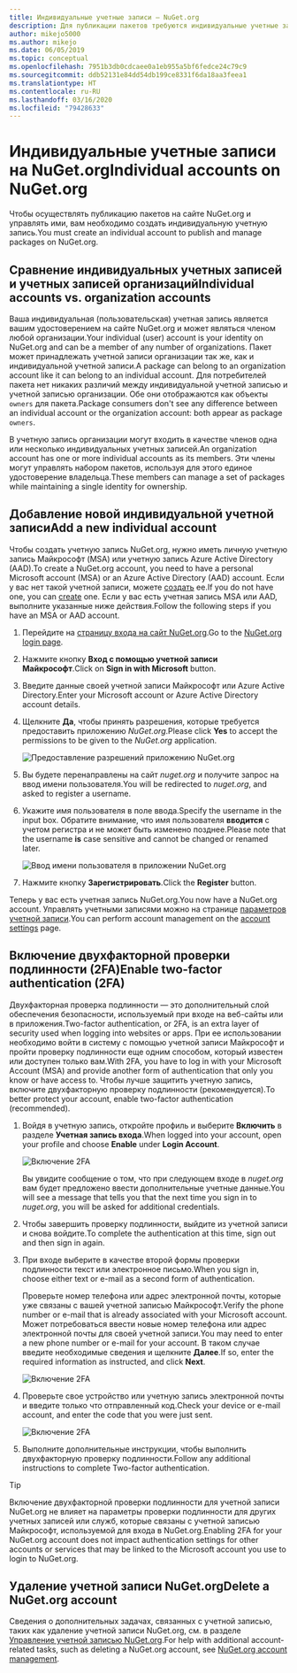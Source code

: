 ```yaml
---
title: Индивидуальные учетные записи — NuGet.org
description: Для публикации пакетов требуются индивидуальные учетные записи на сайте NuGet.org
author: mikejo5000
ms.author: mikejo
ms.date: 06/05/2019
ms.topic: conceptual
ms.openlocfilehash: 7951b3db0cdcaee0a1eb955a5bf6fedce24c79c9
ms.sourcegitcommit: ddb52131e84dd54db199ce8331f6da18aa3feea1
ms.translationtype: HT
ms.contentlocale: ru-RU
ms.lasthandoff: 03/16/2020
ms.locfileid: "79428633"
---
```

# <a name="individual-accounts-on-nugetorg"></a><span data-ttu-id="ce0e2-103">Индивидуальные учетные записи на NuGet.org</span><span class="sxs-lookup"><span data-stu-id="ce0e2-103">Individual accounts on NuGet.org</span></span>

<span data-ttu-id="ce0e2-104">Чтобы осуществлять публикацию пакетов на сайте NuGet.org и управлять ими, вам необходимо создать индивидуальную учетную запись.</span><span class="sxs-lookup"><span data-stu-id="ce0e2-104">You must create an individual account to publish and manage packages on NuGet.org.</span></span>

## <a name="individual-accounts-vs-organization-accounts"></a><span data-ttu-id="ce0e2-105">Сравнение индивидуальных учетных записей и учетных записей организаций</span><span class="sxs-lookup"><span data-stu-id="ce0e2-105">Individual accounts vs. organization accounts</span></span>

<span data-ttu-id="ce0e2-106">Ваша индивидуальная (пользовательская) учетная запись является вашим удостоверением на сайте NuGet.org и может являться членом любой организации.</span><span class="sxs-lookup"><span data-stu-id="ce0e2-106">Your individual (user) account is your identity on NuGet.org and can be a member of any number of organizations.</span></span> <span data-ttu-id="ce0e2-107">Пакет может принадлежать учетной записи организации так же, как и индивидуальной учетной записи.</span><span class="sxs-lookup"><span data-stu-id="ce0e2-107">A package can belong to an organization account like it can belong to an individual account.</span></span> <span data-ttu-id="ce0e2-108">Для потребителей пакета нет никаких различий между индивидуальной учетной записью и учетной записью организации. Обе они отображаются как объекты `owners` для пакета.</span><span class="sxs-lookup"><span data-stu-id="ce0e2-108">Package consumers don't see any difference between an individual account or the organization account: both appear as package `owners`.</span></span>

<span data-ttu-id="ce0e2-109">В учетную запись организации могут входить в качестве членов одна или несколько индивидуальных учетных записей.</span><span class="sxs-lookup"><span data-stu-id="ce0e2-109">An organization account has one or more individual accounts as its members.</span></span> <span data-ttu-id="ce0e2-110">Эти члены могут управлять набором пакетов, используя для этого единое удостоверение владельца.</span><span class="sxs-lookup"><span data-stu-id="ce0e2-110">These members can manage a set of packages while maintaining a single identity for ownership.</span></span>

## <a name="add-a-new-individual-account"></a><span data-ttu-id="ce0e2-111">Добавление новой индивидуальной учетной записи</span><span class="sxs-lookup"><span data-stu-id="ce0e2-111">Add a new individual account</span></span>

<span data-ttu-id="ce0e2-112">Чтобы создать учетную запись NuGet.org, нужно иметь личную учетную запись Майкрософт (MSA) или учетную запись Azure Active Directory (AAD).</span><span class="sxs-lookup"><span data-stu-id="ce0e2-112">To create a NuGet.org account, you need to have a personal Microsoft account (MSA) or an Azure Active Directory (AAD) account.</span></span> <span data-ttu-id="ce0e2-113">Если у вас нет такой учетной записи, можете [создать](https://signup.live.com) ее.</span><span class="sxs-lookup"><span data-stu-id="ce0e2-113">If you do not have one, you can [create](https://signup.live.com) one.</span></span> <span data-ttu-id="ce0e2-114">Если у вас есть учетная запись MSA или AAD, выполните указанные ниже действия.</span><span class="sxs-lookup"><span data-stu-id="ce0e2-114">Follow the following steps if you have an MSA or AAD account.</span></span>

1. <span data-ttu-id="ce0e2-115">Перейдите на [страницу входа на сайт NuGet.org](https://www.nuget.org/users/account/LogOn).</span><span class="sxs-lookup"><span data-stu-id="ce0e2-115">Go to the [NuGet.org login page](https://www.nuget.org/users/account/LogOn).</span></span>

1. <span data-ttu-id="ce0e2-116">Нажмите кнопку **Вход с помощью учетной записи Майкрософт**.</span><span class="sxs-lookup"><span data-stu-id="ce0e2-116">Click on **Sign in with Microsoft** button.</span></span>

1. <span data-ttu-id="ce0e2-117">Введите данные своей учетной записи Майкрософт или Azure Active Directory.</span><span class="sxs-lookup"><span data-stu-id="ce0e2-117">Enter your Microsoft account or Azure Active Directory account details.</span></span>

1. <span data-ttu-id="ce0e2-118">Щелкните **Да**, чтобы принять разрешения, которые требуется предоставить приложению *NuGet.org*.</span><span class="sxs-lookup"><span data-stu-id="ce0e2-118">Please click **Yes** to accept the permissions to be given to the *NuGet.org* application.</span></span>

   ![Предоставление разрешений приложению NuGet.org](media/nuget-org-permissions.png)

1. <span data-ttu-id="ce0e2-120">Вы будете перенаправлены на сайт *nuget.org* и получите запрос на ввод имени пользователя.</span><span class="sxs-lookup"><span data-stu-id="ce0e2-120">You will be redirected to *nuget.org*, and asked to register a username.</span></span>

1. <span data-ttu-id="ce0e2-121">Укажите имя пользователя в поле ввода.</span><span class="sxs-lookup"><span data-stu-id="ce0e2-121">Specify the username in the input box.</span></span> <span data-ttu-id="ce0e2-122">Обратите внимание, что имя пользователя **вводится** с учетом регистра и не может быть изменено позднее.</span><span class="sxs-lookup"><span data-stu-id="ce0e2-122">Please note that the username **is** case sensitive and cannot be changed or renamed later.</span></span>

   ![Ввод имени пользователя в приложении NuGet.org](media/nuget-org-register.png) 

1. <span data-ttu-id="ce0e2-124">Нажмите кнопку **Зарегистрировать**.</span><span class="sxs-lookup"><span data-stu-id="ce0e2-124">Click the **Register** button.</span></span>

<span data-ttu-id="ce0e2-125">Теперь у вас есть учетная запись NuGet.org.</span><span class="sxs-lookup"><span data-stu-id="ce0e2-125">You now have a NuGet.org account.</span></span> <span data-ttu-id="ce0e2-126">Управлять учетными записями можно на странице [параметров учетной записи](https://www.nuget.org/account).</span><span class="sxs-lookup"><span data-stu-id="ce0e2-126">You can perform account management on the [account settings](https://www.nuget.org/account) page.</span></span>

## <a name="enable-two-factor-authentication-2fa"></a><span data-ttu-id="ce0e2-127">Включение двухфакторной проверки подлинности (2FA)</span><span class="sxs-lookup"><span data-stu-id="ce0e2-127">Enable two-factor authentication (2FA)</span></span>

<span data-ttu-id="ce0e2-128">Двухфакторная проверка подлинности — это дополнительный слой обеспечения безопасности, используемый при входе на веб-сайты или в приложения.</span><span class="sxs-lookup"><span data-stu-id="ce0e2-128">Two-factor authentication, or 2FA, is an extra layer of security used when logging into websites or apps.</span></span> <span data-ttu-id="ce0e2-129">При ее использовании необходимо войти в систему с помощью учетной записи Майкрософт и пройти проверку подлинности еще одним способом, который известен или доступен только вам.</span><span class="sxs-lookup"><span data-stu-id="ce0e2-129">With 2FA, you have to log in with your Microsoft Account (MSA) and provide another form of authentication that only you know or have access to.</span></span> <span data-ttu-id="ce0e2-130">Чтобы лучше защитить учетную запись, включите двухфакторную проверку подлинности (рекомендуется).</span><span class="sxs-lookup"><span data-stu-id="ce0e2-130">To better protect your account, enable two-factor authentication (recommended).</span></span>

1. <span data-ttu-id="ce0e2-131">Войдя в учетную запись, откройте профиль и выберите **Включить** в разделе **Учетная запись входа**.</span><span class="sxs-lookup"><span data-stu-id="ce0e2-131">When logged into your account, open your profile and choose **Enable** under **Login Account**.</span></span>

   ![Включение 2FA](media/nuget-org-register-2fa.png)

   <span data-ttu-id="ce0e2-133">Вы увидите сообщение о том, что при следующем входе в *nuget.org* вам будет предложено ввести дополнительные учетные данные.</span><span class="sxs-lookup"><span data-stu-id="ce0e2-133">You will see a message that tells you that the next time you sign in to *nuget.org*, you will be asked for additional credentials.</span></span>

2. <span data-ttu-id="ce0e2-134">Чтобы завершить проверку подлинности, выйдите из учетной записи и снова войдите.</span><span class="sxs-lookup"><span data-stu-id="ce0e2-134">To complete the authentication at this time, sign out and then sign in again.</span></span>

3. <span data-ttu-id="ce0e2-135">При входе выберите в качестве второй формы проверки подлинности текст или электронное письмо.</span><span class="sxs-lookup"><span data-stu-id="ce0e2-135">When you sign in, choose either text or e-mail as a second form of authentication.</span></span>

   <span data-ttu-id="ce0e2-136">Проверьте номер телефона или адрес электронной почты, которые уже связаны с вашей учетной записью Майкрософт.</span><span class="sxs-lookup"><span data-stu-id="ce0e2-136">Verify the phone number or e-mail that is already associated with your Microsoft account.</span></span> <span data-ttu-id="ce0e2-137">Может потребоваться ввести новые номер телефона или адрес электронной почты для своей учетной записи.</span><span class="sxs-lookup"><span data-stu-id="ce0e2-137">You may need to enter a new phone number or e-mail for your account.</span></span> <span data-ttu-id="ce0e2-138">В таком случае введите необходимые сведения и щелкните **Далее**.</span><span class="sxs-lookup"><span data-stu-id="ce0e2-138">If so, enter the required information as instructed, and click **Next**.</span></span>

   ![Включение 2FA](media/nuget-org-sign-in-2fa.png)

4. <span data-ttu-id="ce0e2-140">Проверьте свое устройство или учетную запись электронной почты и введите только что отправленный код.</span><span class="sxs-lookup"><span data-stu-id="ce0e2-140">Check your device or e-mail account, and enter the code that you were just sent.</span></span>

   ![Включение 2FA](media/nuget-org-enter-code-2fa.png)

5. <span data-ttu-id="ce0e2-142">Выполните дополнительные инструкции, чтобы выполнить двухфакторную проверку подлинности.</span><span class="sxs-lookup"><span data-stu-id="ce0e2-142">Follow any additional instructions to complete Two-factor authentication.</span></span>

> [!Tip]
> <span data-ttu-id="ce0e2-143">Включение двухфакторной проверки подлинности для учетной записи NuGet.org не влияет на параметры проверки подлинности для других учетных записей или служб, которые связаны с учетной записью Майкрософт, используемой для входа в NuGet.org.</span><span class="sxs-lookup"><span data-stu-id="ce0e2-143">Enabling 2FA for your NuGet.org account does not impact authentication settings for other accounts or services that may be linked to the Microsoft account you use to login to NuGet.org.</span></span>

## <a name="delete-a-nugetorg-account"></a><span data-ttu-id="ce0e2-144">Удаление учетной записи NuGet.org</span><span class="sxs-lookup"><span data-stu-id="ce0e2-144">Delete a NuGet.org account</span></span>

<span data-ttu-id="ce0e2-145">Сведения о дополнительных задачах, связанных с учетной записью, таких как удаление учетной записи NuGet.org, см. в разделе [Управление учетной записью NuGet.org](nuget-org-faq.md#nugetorg-account-management).</span><span class="sxs-lookup"><span data-stu-id="ce0e2-145">For help with additional account-related tasks, such as deleting a NuGet.org account, see [NuGet.org account management](nuget-org-faq.md#nugetorg-account-management).</span></span>
